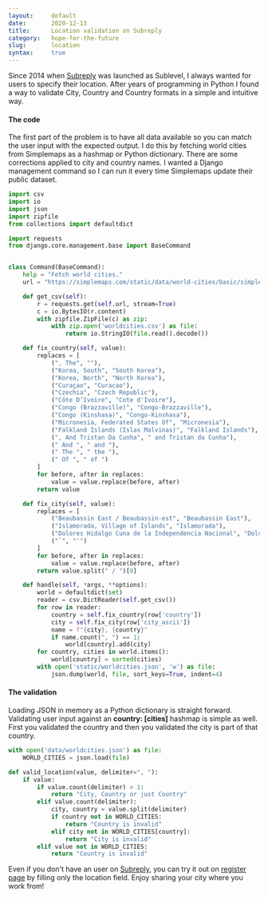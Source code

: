 ```yaml
---
layout:     default
date:       2020-12-13
title:      Location validation on Subreply
category:   hope-for-the-future
slug:       location
syntax:     true
---
```


Since 2014 when [Subreply](https://subreply.com/) was launched as Sublevel, I always wanted for users to specify their location. After years of programming in Python I found a way to validate City, Country and Country formats in a simple and intuitive way.

#### The code

The first part of the problem is to have all data available so you can match the user input with the expected output. I do this by fetching world cities from Simplemaps as a hashmap or Python dictionary. There are some corrections applied to city and country names. I wanted a Django management command so I can run it every time Simplemaps update their public dataset.

```python
import csv
import io
import json
import zipfile
from collections import defaultdict

import requests
from django.core.management.base import BaseCommand


class Command(BaseCommand):
    help = "Fetch world cities."
    url = "https://simplemaps.com/static/data/world-cities/basic/simplemaps_worldcities_basicv1.73.zip"

    def get_csv(self):
        r = requests.get(self.url, stream=True)
        c = io.BytesIO(r.content)
        with zipfile.ZipFile(c) as zip:
            with zip.open('worldcities.csv') as file:
                return io.StringIO(file.read().decode())

    def fix_country(self, value):
        replaces = [
            (", The", ""),
            ("Korea, South", "South Korea"),
            ("Korea, North", "North Korea"),
            ("Curaçao", "Curacao"),
            ("Czechia", "Czech Republic"),
            ("Côte D’Ivoire", "Cote d'Ivoire"),
            ("Congo (Brazzaville)", "Congo-Brazzaville"),
            ("Congo (Kinshasa)", "Congo-Kinshasa"),
            ("Micronesia, Federated States Of", "Micronesia"),
            ("Falkland Islands (Islas Malvinas)", "Falkland Islands"),
            (", And Tristan Da Cunha", " and Tristan da Cunha"),
            (" And ", " and "),
            (" The ", " the "),
            (" Of ", " of ")
        ]
        for before, after in replaces:
            value = value.replace(before, after)
        return value

    def fix_city(self, value):
        replaces = [
            ("Beaubassin East / Beaubassin-est", "Beaubassin East"),
            ("Islamorada, Village of Islands", "Islamorada"),
            ("Dolores Hidalgo Cuna de la Independencia Nacional", "Dolores Hidalgo"),
            ("`", "'")
        ]
        for before, after in replaces:
            value = value.replace(before, after)
        return value.split(" / ")[0]

    def handle(self, *args, **options):
        world = defaultdict(set)
        reader = csv.DictReader(self.get_csv())
        for row in reader:
            country = self.fix_country(row['country'])
            city = self.fix_city(row['city_ascii'])
            name = f"{city}, {country}"
            if name.count(", ") == 1:
                world[country].add(city)
        for country, cities in world.items():
            world[country] = sorted(cities)
        with open('static/worldcities.json', 'w') as file:
            json.dump(world, file, sort_keys=True, indent=4)
```

#### The validation

Loading JSON in memory as a Python dictionary is straight forward. Validating user input against an **country: [cities]** hashmap is simple as well. First you validated the country and then you validated the city is part of that country.

```python
with open('data/worldcities.json') as file:
    WORLD_CITIES = json.load(file)

def valid_location(value, delimiter=", "):
    if value:
        if value.count(delimiter) > 1:
            return "City, Country or just Country"
        elif value.count(delimiter):
            city, country = value.split(delimiter)
            if country not in WORLD_CITIES:
                return "Country is invalid"
            elif city not in WORLD_CITIES[country]:
                return "City is invalid"
        elif value not in WORLD_CITIES:
            return "Country is invalid"
```

Even if you don't have an user on [Subreply](https://subreply/), you can try it out on [register page](https://subreply.com/register) by filling only the location field. Enjoy sharing your city where you work from!
